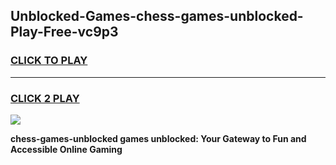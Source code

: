 
## Unblocked-Games-chess-games-unblocked-Play-Free-vc9p3
<h3>
<a href="https://premium76.site?title=chess-games-unblocked&ref=24M">CLICK TO PLAY</a></h3>
<hr>

<h3>
<a href="https://premium76.site?title=chess-games-unblocked&ref=24M">CLICK 2 PLAY</a>
  
</h3>

<a href="https://premium76.site?title=chess-games-unblocked&ref=24M"><img src="https://clearcache.store/games.png"></a>


**chess-games-unblocked games unblocked: Your Gateway to Fun and Accessible Online Gaming**
